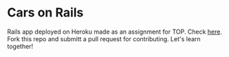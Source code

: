 # Cars on Rails 

Rails app deployed on Heroku made as an assignment for TOP. Check [here](https://young-brushlands-89093.herokuapp.com/).
Fork this repo and submitt a pull request for contributing. Let's learn together!
